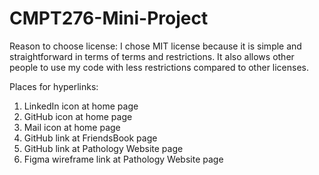 # CMPT276-Mini-Project

Reason to choose license: I chose MIT license because it is simple and straightforward in terms of terms and restrictions. It also allows other people to use my code with less restrictions compared to other licenses.

Places for hyperlinks:
1. LinkedIn icon at home page
2. GitHub icon at home page
3. Mail icon at home page
4. GitHub link at FriendsBook page
5. GitHub link at Pathology Website page
6. Figma wireframe link at Pathology Website page